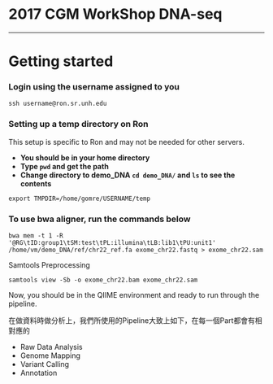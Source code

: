 # 2017 CGM WorkShop DNA-seq


---
# Getting started
### Login using the username assigned to you

```
ssh username@ron.sr.unh.edu
```
### Setting up a temp directory on Ron
This setup is specific to Ron and may not be needed for other servers.

- **You should be in your home directory**
- **Type `pwd` and get the path**
- **Change directory to demo_DNA `cd demo_DNA/` and `ls` to see the contents**

```
export TMPDIR=/home/gomre/USERNAME/temp
```


### To use bwa aligner, run the commands below

```
bwa mem -t 1 -R '@RG\tID:group1\tSM:test\tPL:illumina\tLB:lib1\tPU:unit1' /home/vm/demo_DNA/ref/chr22_ref.fa exome_chr22.fastq > exome_chr22.sam
```


Samtools Preprocessing
```
samtools view -Sb -o exome_chr22.bam exome_chr22.sam
```

Now, you should be in the QIIME environment and ready to run through the pipeline. 

在做資料時做分析上，我們所使用的Pipeline大致上如下，在每一個Part都會有相對應的
- Raw Data Analysis
- Genome Mapping
- Variant Calling
- Annotation
